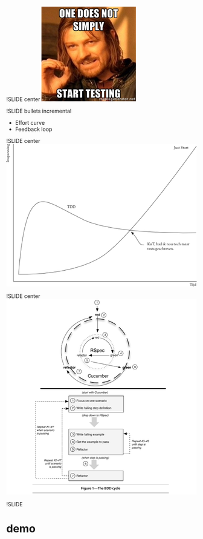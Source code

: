 !SLIDE center
![goal](goal.jpg)

!SLIDE  bullets incremental
* Effort curve
* Feedback loop

!SLIDE center
![Efficiency](TDD_efficiency.png)

!SLIDE center
![Cycle](BDD_cycle.png)

!SLIDE
# demo
